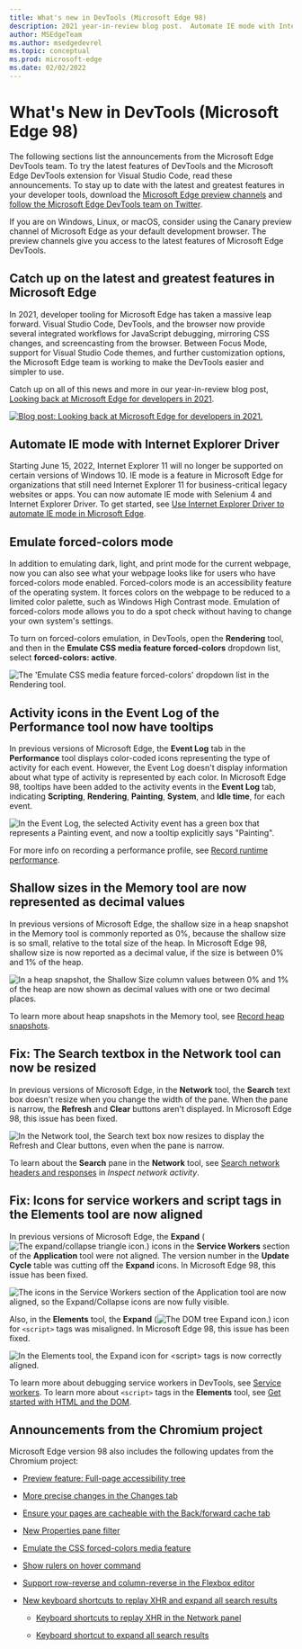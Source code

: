 ```yaml
---
title: What's new in DevTools (Microsoft Edge 98)
description: 2021 year-in-review blog post.  Automate IE mode with Internet Explorer Driver.  Emulate forced-colors mode.  Tooltips for Activity icons in the Performance tool Event Log.  Shallow sizes in the Memory tool now shown as decimal values.  Network tool's Search textbox can now be resized.  And more.
author: MSEdgeTeam
ms.author: msedgedevrel
ms.topic: conceptual
ms.prod: microsoft-edge
ms.date: 02/02/2022
---
```

# What's New in DevTools (Microsoft Edge 98)

<!--
todo:
compare result against work items
-->

The following sections list the announcements from the Microsoft Edge DevTools team.  To try the latest features of DevTools and the Microsoft Edge DevTools extension for Visual Studio Code, read these announcements.  To stay up to date with the latest and greatest features in your developer tools, download the [Microsoft Edge preview channels](https://www.microsoftedgeinsider.com/download) and [follow the Microsoft Edge DevTools team on Twitter](https://twitter.com/EdgeDevTools).

If you are on Windows, Linux, or macOS, consider using the Canary preview channel of Microsoft Edge as your default development browser.  The preview channels give you access to the latest features of Microsoft Edge DevTools.


<!-- ====================================================================== -->
## Catch up on the latest and greatest features in Microsoft Edge

<!-- careful changing h2 wording: Welcome tool potentially links to it -->

<!-- Title: Year-in-review: Microsoft Edge for developers -->
<!-- Subtitle: Catch up on the latest in developer tooling from Microsoft Edge. -->

In 2021, developer tooling for Microsoft Edge has taken a massive leap forward.  Visual Studio Code, DevTools, and the browser now provide several integrated workflows for JavaScript debugging, mirroring CSS changes, and screencasting from the browser.  Between Focus Mode, support for Visual Studio Code themes, and further customization options, the Microsoft Edge team is working to make the DevTools easier and simpler to use.

Catch up on all of this news and more in our year-in-review blog post, [Looking back at Microsoft Edge for developers in 2021](https://blogs.windows.com/msedgedev/2022/01/19/looking-back-at-microsoft-edge-for-developers-in-2021/).

[![Blog post: Looking back at Microsoft Edge for developers in 2021.](../../media/2022/02/blog-post-edge-devs-2021.png)](https://blogs.windows.com/msedgedev/2022/01/19/looking-back-at-microsoft-edge-for-developers-in-2021/)


<!-- ====================================================================== -->
## Automate IE mode with Internet Explorer Driver

<!-- careful changing h2 wording: Welcome tool potentially links to it -->

<!-- Title: New support for automating IE mode -->
<!-- Subtitle: Test your legacy websites and apps by automating IE mode with Internet Explorer Driver. -->

Starting June 15, 2022, Internet Explorer 11 will no longer be supported on certain versions of Windows 10. IE mode is a feature in Microsoft Edge for organizations that still need Internet Explorer 11 for business-critical legacy websites or apps. You can now automate IE mode with Selenium 4 and Internet Explorer Driver. To get started, see [Use Internet Explorer Driver to automate IE mode in Microsoft Edge](../../../../webdriver-chromium/ie-mode.md).


<!-- ====================================================================== -->
## Emulate forced-colors mode

<!-- careful changing h2 wording: Welcome tool potentially links to it -->

<!-- Title: Emulation of forced colors in the Rendering tool -->
<!-- Subtitle: You can now do a spot check of what your product will look like on a device running in forced-colors mode, without having to change your operating system settings. -->

In addition to emulating dark, light, and print mode for the current webpage, now you can also see what your webpage looks like for users who have forced-colors mode enabled.  Forced-colors mode is an accessibility feature of the operating system.  It forces colors on the webpage to be reduced to a limited color palette, such as Windows High Contrast mode.  Emulation of forced-colors mode allows you to do a spot check without having to change your own system's settings.

To turn on forced-colors emulation, in DevTools, open the **Rendering** tool, and then in the **Emulate CSS media feature forced-colors** dropdown list, select **forced-colors: active**.

![The 'Emulate CSS media feature forced-colors' dropdown list in the Rendering tool.](../../media/2022/02/emulate-forced-colors-not-applied.png)

<!-- ![Emulate forced-colors, applied to the webpage to apply the user's reduced the color pallette ' dropdown list in the Rendering tool.](../../media/2022/02/emulate-forced-colors-applied.png) -->


<!-- ====================================================================== -->
## Activity icons in the Event Log of the Performance tool now have tooltips

<!-- careful changing h2 wording: Welcome tool potentially links to it -->

<!-- Title: Analyze runtime performance better with the Event Log in the Performance tool -->
<!-- Subtitle: Activity icons in the Event Log now have tooltips indicating the type of activity for each event, such as Scripting, Rendering, or Painting. -->

In previous versions of Microsoft Edge, the **Event Log** tab in the **Performance** tool displays color-coded icons representing the type of activity for each event.  However, the Event Log doesn't display information about what type of activity is represented by each color.  In Microsoft Edge 98, tooltips have been added to the activity events in the **Event Log** tab, indicating **Scripting**, **Rendering**, **Painting**, **System**, and **Idle time**, for each event.

![In the Event Log, the selected Activity event has a green box that represents a Painting event, and now a tooltip explicitly says "Painting".](../../media/2022/02/activity-event-tooltip.png)

For more info on recording a performance profile, see [Record runtime performance](../../../evaluate-performance/reference.md#record-runtime-performance).


<!-- ====================================================================== -->
## Shallow sizes in the Memory tool are now represented as decimal values

<!-- careful changing h2 wording: Welcome tool potentially links to it -->

<!-- Title: Better understand shallow sizes in the Memory tool -->
<!-- Subtitle: The Memory tool has been updated to report shallow size in decimal values as a percentage of the heap. -->

In previous versions of Microsoft Edge, the shallow size in a heap snapshot in the Memory tool is commonly reported as 0%, because the shallow size is so small, relative to the total size of the heap.  In Microsoft Edge 98, shallow size is now reported as a decimal value, if the size is between 0% and 1% of the heap.

![In a heap snapshot, the Shallow Size column values between 0% and 1% of the heap are now shown as decimal values with one or two decimal places.](../../media/2022/02/shallow-size-decimal-values.png)

To learn more about heap snapshots in the Memory tool, see [Record heap snapshots](../../../memory-problems/heap-snapshots.md).


<!-- ====================================================================== -->
## Fix: The Search textbox in the Network tool can now be resized

<!-- careful changing h2 wording: Welcome tool potentially links to it -->

<!-- Title: Fix: Resize the Search textbox in the Network tool -->
<!-- Subtitle: Now, resizing the Search pane in the Network tool also resizes the Search textbox, so that the Refresh and Clear buttons remain visible. -->

In previous versions of Microsoft Edge, in the **Network** tool, the **Search** text box doesn't resize when you change the width of the pane.  When the pane is narrow, the **Refresh** and **Clear** buttons aren't displayed.  In Microsoft Edge 98, this issue has been fixed.

![In the Network tool, the Search text box now resizes to display the Refresh and Clear buttons, even when the pane is narrow.](../../media/2022/02/network-tool-search-text-box-resizes.png)

To learn about the **Search** pane in the **Network** tool, see [Search network headers and responses](../../../network/index.md#search-network-headers-and-responses) in _Inspect network activity_.


<!-- ====================================================================== -->
## Fix: Icons for service workers and script tags in the Elements tool are now aligned

<!-- careful changing h2 wording: Welcome tool potentially links to it -->

<!-- Title: Fix: Icons and tags in the DevTools are now aligned -->
<!-- Subtitle: Icons for service workers and script tags in the Elements tool now appear as expected. -->

In previous versions of Microsoft Edge, the **Expand** (![The expand/collapse triangle icon.](../../media/2022/02/expand-collapse-triangle-icon.png)) icons in the **Service Workers** section of the **Application** tool were not aligned.  The version number in the **Update Cycle** table was cutting off the **Expand** icons.  In Microsoft Edge 98, this issue has been fixed.

![The icons in the Service Workers section of the Application tool are now aligned, so the Expand/Collapse icons are now fully visible.](../../media/2022/02/service-worker-icons-aligned-expand-icon-visible.png)

Also, in the **Elements** tool, the **Expand** (![The DOM tree Expand icon.](../../media/2022/02/elements-dom-expand-icon-light-mode.png)) icon for `<script>` tags was misaligned.  In Microsoft Edge 98, this issue has been fixed.

![In the Elements tool, the Expand icon for \<script\> tags is now correctly aligned.](../../media/2022/02/elements-script-tag-expand-icons-aligned.png)

To learn more about debugging service workers in DevTools, see [Service workers](../../../progressive-web-apps/index.md#service-workers).  To learn more about `<script>` tags in the **Elements** tool, see [Get started with HTML and the DOM](../../../beginners/html.md).


<!-- ====================================================================== -->
## Announcements from the Chromium project

Microsoft Edge version 98 also includes the following updates from the Chromium project:

* [Preview feature: Full-page accessibility tree](https://developer.chrome.com/blog/new-in-devtools-98/#a11y-tree)

* [More precise changes in the Changes tab](https://developer.chrome.com/blog/new-in-devtools-98/#changes)

* [Ensure your pages are cacheable with the Back/forward cache tab](https://developer.chrome.com/blog/new-in-devtools-98/#bfcache)

* [New Properties pane filter](https://developer.chrome.com/blog/new-in-devtools-98/#properties)

* [Emulate the CSS forced-colors media feature](https://developer.chrome.com/blog/new-in-devtools-98/#forced-colors)

* [Show rulers on hover command](https://developer.chrome.com/blog/new-in-devtools-98/#show-rulers)

* [Support row-reverse and column-reverse in the Flexbox editor](https://developer.chrome.com/blog/new-in-devtools-98/#flexbox-editor)

* [New keyboard shortcuts to replay XHR and expand all search results](https://developer.chrome.com/blog/new-in-devtools-98/#shortcuts)

   * [Keyboard shortcuts to replay XHR in the Network panel](https://developer.chrome.com/blog/new-in-devtools-98/#replay-xhr)

   * [Keyboard shortcut to expand all search results](https://developer.chrome.com/blog/new-in-devtools-98/#toggle-search-result)


<!-- ====================================================================== -->
<!-- uncomment if content is copied from developer.chrome.com to this page -->
<!--
> [!NOTE]
> Portions of this page are modifications based on work created and [shared by Google](https://developers.google.com/terms/site-policies) and used according to terms described in the [Creative Commons Attribution 4.0 International License](https://creativecommons.org/licenses/by/4.0).
> The original page for announcements from the Chromium project is [What's New In DevTools (Chrome 98)](https://developer.chrome.com/blog/new-in-devtools-98) and is authored by [Jecelyn Yeen](https://developers.google.com/web/resources/contributors#jecelynyeen) (Developer advocate working on Chrome DevTools at Google).
-->


<!-- ====================================================================== -->
<!-- uncomment if content is copied from developer.chrome.com to this page -->
<!--
[![Creative Commons License.](https://i.creativecommons.org/l/by/4.0/88x31.png)](https://creativecommons.org/licenses/by/4.0)
This work is licensed under a [Creative Commons Attribution 4.0 International License](https://creativecommons.org/licenses/by/4.0).
-->
